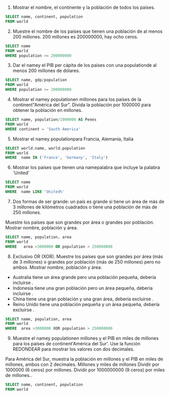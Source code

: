 1.  Mostrar el nombre, el continente y la población de todos los países.

```SQL
SELECT name, continent, population 
FROM world
```

2.  Muestre el nombre de los países que tienen una población de al menos 200 millones. 200 millones es 200000000, hay ocho ceros.

```SQL
SELECT name 
FROM world
WHERE population >= 200000000
```

3.  Dar el namey el PIB per cápita de los países con una populationde al menos 200 millones de dólares.

```SQL
SELECT name, gdp/population
FROM world
WHERE population >= 200000000
```

4.  Mostrar el namey populationen millones para los países de la continent"América del Sur". 
Divida la población por 1000000 para obtener la población en millones.

```SQL
SELECT name, population/1000000 AS Penes
FROM world
WHERE continent = 'South America'
```

5.  Mostrar el namey populationpara Francia, Alemania, Italia

```SQL
SELECT world.name, world.population
FROM world
WHERE  name IN ('France', 'Germany', 'Italy')
```

6.  Mostrar los países que tienen una namepalabra que incluye la palabra 'United'

```SQL
SELECT name
FROM world
WHERE  name LIKE 'United%'
```

7.  Dos formas de ser grande: un país es grande si tiene un área de más de 3 millones de kilómetros cuadrados o tiene 
    una población de más de 250 millones.

Muestre los países que son grandes por área o grandes por población. Mostrar nombre, población y área.

```SQL
SELECT name, population, area
FROM world
WHERE   area >3000000 OR population > 250000000
```

8. Exclusivo OR (XOR). Muestre los países que son grandes por área (más de 3 millones) o grandes por población (más de 250 millones) pero no ambos. Mostrar nombre, población y área.

- Australia tiene un área grande pero una población pequeña, debería incluirse .
- Indonesia tiene una gran población pero un área pequeña, debería incluirse .
- China tiene una gran población y una gran área, debería excluirse .
- Reino Unido tiene una población pequeña y un área pequeña, debería excluirse .

```SQL
SELECT name, population, area
FROM world
WHERE  area >3000000 XOR population > 250000000
```

9.  Muestre el namey populationen millones y el PIB en miles de millones para los países de continent'América del Sur'. Use la función 
    REDONDEAR para mostrar los valores con dos decimales.

Para América del Sur, muestra la población en millones y el PIB en miles de millones, ambos con 2 decimales.
Millones y miles de millones
Dividir por 1000000 (6 ceros) por millones. Dividir por 1000000000 (9 ceros) por miles de millones..

```SQL
SELECT name, continent, population 
FROM world
```

